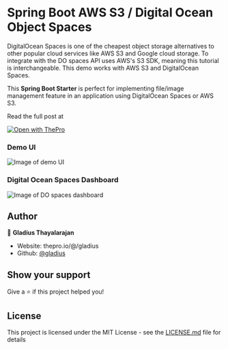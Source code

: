 # Spring Boot AWS S3 / Digital Ocean Object Spaces

DigitalOcean Spaces is one of the cheapest object storage alternatives to other popular cloud services like AWS S3 and Google cloud storage. To integrate with the DO spaces API uses AWS's S3 SDK, meaning this tutorial is interchangeable. This demo works with AWS S3 and DigitalOcean Spaces.

This **Spring Boot Starter** is perfect for implementing file/image management feature in an application using DigitalOcean Spaces or AWS S3.

Read the full post at

[![Open with ThePro](https://thepro.io/button.svg)](https://thepro.io/post/spring-boot-with-aws-s3---digitalocean-spaces-for-file-storage-Xx)

### Demo UI

![Image of demo UI](https://raw.githubusercontent.com/gladius-thayalarajan/spring-boot-digital-ocean-spaces/master/screenshots/demo.gif)

### Digital Ocean Spaces Dashboard

![Image of DO spaces dashboard](https://raw.githubusercontent.com/gladius-thayalarajan/spring-boot-digital-ocean-spaces/master/screenshots/do-spaces-dashboard.png)

## Author

👤 **Gladius Thayalarajan**

- Website: thepro.io/@/gladius
- Github: [@gladius](https://github.com/gladius)

## Show your support

Give a ⭐️ if this project helped you!

## License

This project is licensed under the MIT License - see the [LICENSE.md](LICENSE.md) file for details
